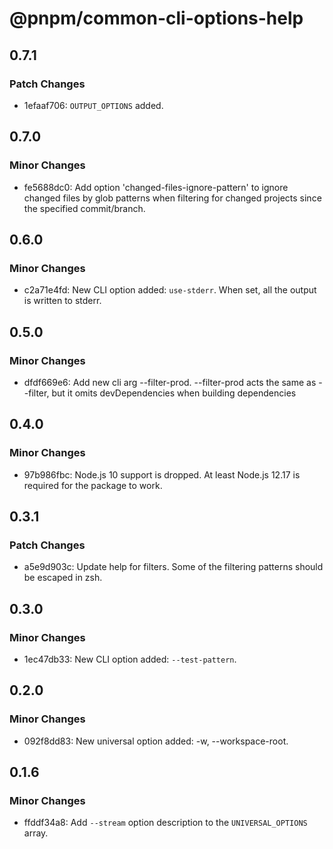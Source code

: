 # @pnpm/common-cli-options-help

## 0.7.1

### Patch Changes

- 1efaaf706: `OUTPUT_OPTIONS` added.

## 0.7.0

### Minor Changes

- fe5688dc0: Add option 'changed-files-ignore-pattern' to ignore changed files by glob patterns when filtering for changed projects since the specified commit/branch.

## 0.6.0

### Minor Changes

- c2a71e4fd: New CLI option added: `use-stderr`. When set, all the output is written to stderr.

## 0.5.0

### Minor Changes

- dfdf669e6: Add new cli arg --filter-prod. --filter-prod acts the same as --filter, but it omits devDependencies when building dependencies

## 0.4.0

### Minor Changes

- 97b986fbc: Node.js 10 support is dropped. At least Node.js 12.17 is required for the package to work.

## 0.3.1

### Patch Changes

- a5e9d903c: Update help for filters. Some of the filtering patterns should be escaped in zsh.

## 0.3.0

### Minor Changes

- 1ec47db33: New CLI option added: `--test-pattern`.

## 0.2.0

### Minor Changes

- 092f8dd83: New universal option added: -w, --workspace-root.

## 0.1.6

### Minor Changes

- ffddf34a8: Add `--stream` option description to the `UNIVERSAL_OPTIONS` array.
